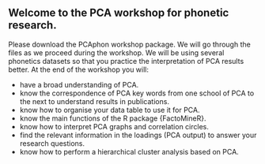 ## Welcome to the PCA workshop for phonetic research.

Please download the PCAphon workshop package. We will go through the files as we proceed during the workshop.
We will be using several phonetics datasets so that you practice the interpretation of PCA results better.
At the end of the workshop you will:
- have a broad understanding of PCA.
- know the correspondence of PCA key words from one school of PCA to the next to understand results in publications.
- know how to organise your data table to use it for PCA.
- know the main functions of the R package {FactoMineR}.
- know how to interpret PCA graphs and correlation circles.
- find the relevant information in the loadings (PCA output) to answer your research questions.
- know how to perform a hierarchical cluster analysis based on PCA.
